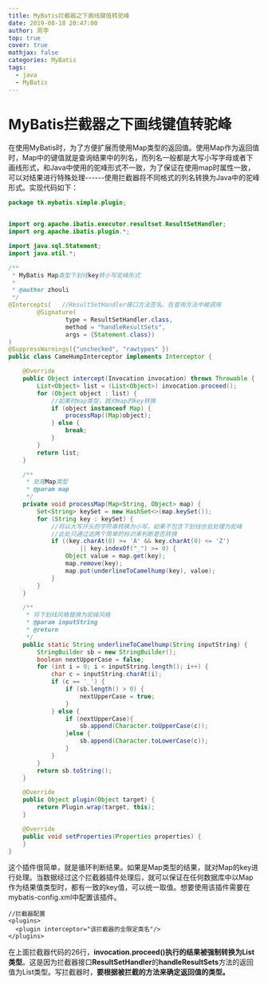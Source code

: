 ```yaml
---
title: MyBatis拦截器之下画线键值转驼峰
date: 2019-08-18 20:47:00
author: 周李
top: true
cover: true
mathjax: false
categories: MyBatis
tags:
  - java
  - MyBatis
---
```


# MyBatis拦截器之下画线键值转驼峰

​		在使用MyBatis时，为了方便扩展而使用Map类型的返回值。使用Map作为返回值时，Map中的键值就是查询结果中的列名，而列名一般都是大写小写字母或者下画线形式，和Java中使用的驼峰形式不一致，为了保证在使用map时属性一致，可以对结果进行特殊处理------使用拦截器将不同格式的列名转换为Java中的驼峰形式。实现代码如下：

``` java
package tk.mybatis.simple.plugin;


import org.apache.ibatis.executor.resultset.ResultSetHandler;
import org.apache.ibatis.plugin.*;

import java.sql.Statement;
import java.util.*;

/**
 * MyBatis Map类型下划线key转小写驼峰形式
 *
 * @author zhouli
 */
@Intercepts(   //ResultSetHandler接口方法签名。在查询方法中被调用
        @Signature(
                type = ResultSetHandler.class,
                method = "handleResultSets",
                args = {Statement.class})
)
@SuppressWarnings({"unchecked", "rawtypes" })
public class CameHumpInterceptor implements Interceptor {

    @Override
    public Object intercept(Invocation invocation) throws Throwable {
        List<Object> list = (List<Object>) invocation.proceed();
        for (Object object : list) {
            //如果时map类型，就对map的key转换
            if (object instanceof Map) {
                processMap((Map)object);
            } else {
                break;
            }
        }
        return list;
    }

    /**
     * 处理Map类型
     * @param map
     */
    private void processMap(Map<String, Object> map) {
        Set<String> keySet = new HashSet<>(map.keySet());
        for (String key : keySet) {
            //将以大写开头的字符串转换为小写，如果不包含下划线也会处理为驼峰
            //此处只通过这两个简单的标识来判断是否转换
            if ((key.charAt(0) >= 'A' && key.charAt(0) <= 'Z')
                    || key.indexOf("_") >= 0) {
                Object value = map.get(key);
                map.remove(key);
                map.put(underlineToCamelhump(key), value);
            }
        }
    }

    /**
     * 将下划线风格替换为驼峰风格
     * @param inputString
     * @return
     */
    public static String underlineToCamelhump(String inputString) {
        StringBuilder sb = new StringBuilder();
        boolean nextUpperCase = false;
        for (int i = 0; i < inputString.length(); i++) {
            char c = inputString.charAt(i);
            if (c == '_') {
                if (sb.length() > 0) {
                    nextUpperCase = true;
                }
            } else {
                if (nextUpperCase){
                    sb.append(Character.toUpperCase(c));
                }else {
                    sb.append(Character.toLowerCase(c));
                }
            }
        }
        return sb.toString();
    }

    @Override
    public Object plugin(Object target) {
        return Plugin.wrap(target, this);
    }

    @Override
    public void setProperties(Properties properties) {
    }
}

```

这个插件很简单，就是循环判断结果。如果是Map类型的结果，就对Map的key进行处理。当数据经过这个拦截器插件处理后，就可以保证在任何数据库中以Map作为结果值类型时，都有一致的key值，可以统一取值。想要使用该插件需要在mybatis-config.xml中配置该插件。

```
//拦截器配置
<plugins>
  <plugin interceptor="该拦截器的全限定类名"/>
</plugins>

```

在上面拦截器代码的26行，**invocation.proceed()执行的结果被强制转换为List类型**。这是因为拦截器接口**ResultSetHandler**的**handleResultSets**方法的返回值为List类型。写拦截器时，**要根据被拦截的方法来确定返回值的类型。**